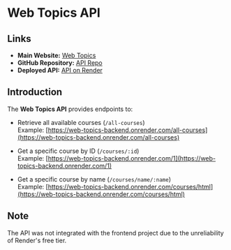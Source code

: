 # Web Topics API

## Links

- **Main Website:** [Web Topics](https://sd-0924.github.io/anas-alardah-project1)  
- **GitHub Repository:** [API Repo](https://github.com/Anas-M-Ardah/Web-Topics-Backend/tree/master)  
- **Deployed API:** [API on Render](https://web-topics-backend.onrender.com)

## Introduction

The **Web Topics API** provides endpoints to:

- Retrieve all available courses (`/all-courses`)  
  Example: [https://web-topics-backend.onrender.com/all-courses](https://web-topics-backend.onrender.com/all-courses)

- Get a specific course by ID (`/courses/:id`)  
  Example: [https://web-topics-backend.onrender.com/1](https://web-topics-backend.onrender.com/1)

- Get a specific course by name (`/courses/name/:name`)  
  Example: [https://web-topics-backend.onrender.com/courses/html](https://web-topics-backend.onrender.com/courses/html)

## Note
The API was not integrated with the frontend project due to the unreliability of Render's free tier.
